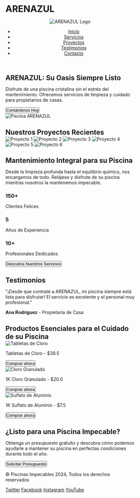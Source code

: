 # ARENAZUL
<html lang="es">
<head>
  <meta charset="UTF-8">
  <meta name="viewport" content="width=device-width, initial-scale=1.0">
  <title>ARENAZUL: Mantenimiento de Piscinas</title>
  <style>
    * {
      margin: 0;
      padding: 0;
      box-sizing: border-box;
    }

  body {
      font-family: 'Arial', sans-serif;
      line-height: 1.6;
      background-color: #d6f0f1;
    }

/* Header Section */
header {
  background-color: #363a3b; /* Fondo oscuro */
  padding: 10px 30px; /* Ajusta el padding para que sea más espacioso */
  box-shadow: 0 4px 8px rgba(0, 0, 0, 0.1);
  display: flex;
  justify-content: space-between; /* Esto asegura que el logo y el menú estén distribuidos */
  align-items: center; /* Alinea el logo y los elementos del menú verticalmente */
  border-radius: 15px; /* Bordes redondeados */
  margin: 20px; /* Espacio alrededor del header */
}

header .logo img {
  width: 50px;
  height: auto;
  margin-left: 0; /* El logo ya no necesita margen a la izquierda */
}

nav ul {
  display: flex;
  justify-content: flex-end; /* Alinea los elementos del menú a la derecha */
  list-style-type: none;
  padding: 0;
}

nav ul li {
  margin-left: 20px;
  font-size: 15px;
}

nav ul li a {
  color: white;
  text-decoration: none;
  font-weight: bold;
  text-transform: uppercase;
}

nav ul li a:hover {
  color: #d6f0f1; /* Color cuando el usuario pasa el mouse por encima */
}

    /* Hero Section */
  .hero {
      display: flex;
      justify-content: space-between;
      align-items: center;
      background: linear-gradient(to right, #e8fbff, #d6f0f1);
      padding: 10px 20px;
      color: #0f172a;
      text-align: left;
      background-size: cover;
      background-position: center;
    }

  .hero-content h1 {
      font-size: 50px;
      margin-bottom: 20px;
    }

   .hero-content p {
      font-size: 20px;
      margin-bottom: 30px;
    }

  .hero button {
      background-color: #0f172a;
      padding: 15px 30px;
      font-size: 18px;
      border: none;
      color: white;
      cursor: pointer;
      border-radius: 5px;
    }

   .hero button:hover {
      background-color: #00A9E0;
    }

   .hero img {
      width: 50%;
       border-radius: 20px 0px 30px 0px; 
    }

/* Projects Section */
.projects {
  padding: 20px 0;
  background-color: white;
  text-align: center;
}

.projects h2 {
  font-size: 36px;
  margin-bottom: 40px;
}

.project-gallery {
  display: grid; /* Usamos grid para organizar las imágenes */
  grid-template-columns: repeat(3, 1fr); /* 3 columnas de igual tamaño */
  gap: 20px; /* Espacio entre las imágenes */
}

.project-gallery img {
  width: 100%; /* Las imágenes ocupan el 100% del ancho de su celda */
  height: auto; /* La altura se ajusta automáticamente para mantener la proporción */
  max-height: 250px; /* Se establece una altura máxima para que las imágenes no sean demasiado grandes */
  object-fit: cover; /* Asegura que las imágenes mantengan su proporción sin distorsionarse */
  border-radius: 10px;
  box-shadow: 0 4px 8px rgba(0, 0, 0, 0.1);
}

/* Responsividad para pantallas pequeñas */
@media (max-width: 768px) {
  .project-gallery {
    grid-template-columns: repeat(3, 1fr); /* En pantallas más pequeñas, mostramos tres columnas */
  }
}

@media (max-width: 480px) {
  .project-gallery {
    grid-template-columns: repeat(3, 1fr); /* En pantallas más pequeñas, mostramos tres columnas */
  }
}

   /* Services Section */
    .services {
      padding: 50px 30px;
      background-color:#d6f0f1;
      text-align: center;
    }

   .services h2 {
      font-size: 36px;
      margin-bottom: 30px;
    }

   .services p {
      font-size: 20px;
      color: #555;
      margin-bottom: 30px;
    }

   .service-stats {
      display: flex;
      justify-content: space-around;
      margin-bottom: 50px;
    }

  .stat {
      background-color: white;
      padding: 30px;
      border-radius: 10px;
      box-shadow: 0 4px 8px rgba(0, 0, 0, 0.1);
      text-align: center;
    }

  .stat h3 {
      font-size: 48px;
      color: #00A9E0;
    }

  .stat p {
      font-size: 18px;
      color: #555;
    }

  .services button {
      padding: 15px 30px;
      font-size: 18px;
      background-color: #ffde00;
      color: white;
      border: none;
      cursor: pointer;
      border-radius: 5px;
    }

  .services button:hover {
      background-color: #00A9E0;
    }

    /* Testimonials Section */
   .testimonials {
      padding: 50px 30px;
      background-color:#d6f0f1;
      text-align: center;
    }

   .testimonials h2 {
      font-size: 36px;
      margin-bottom: 30px;
    }

  .testimonial {
      background-color: white;
      padding: 30px;
      border-radius: 10px;
      box-shadow: 0 4px 8px rgba(0, 0, 0, 0.1);
      max-width: 600px;
      margin: 0 auto;
    }

   .testimonial p {
      font-size: 20px;
      color: #555;
      margin-bottom: 20px;
    }

   .testimonial strong {
      font-size: 18px;
      color: #00A9E0;
    }

    /* Products Section */
   .products {
      padding: 50px 30px;
      background-color: white;
      text-align: center;
    }

   .products h2 {
      font-size: 36px;
      margin-bottom: 40px;
    }

   .product-gallery {
      display: grid;
      grid-template-columns: repeat(3, 1fr);
      gap: 20px;
    }

  .product {
      background-color: #f9f9f9;
      padding: 20px;
      border-radius: 10px;
      box-shadow: 0 4px 8px rgba(0, 0, 0, 0.1);
    }

  .product img {
      width: 100%;
      border-radius: 10px;
      margin-bottom: 20px;
    }

   .product p {
      font-size: 18px;
      color: #333;
      margin-bottom: 20px;
    }

   .product button {
      padding: 10px 20px;
      background-color: #ffde00;
      color: white;
      border: none;
      cursor: pointer;
      border-radius: 5px;
    }

  .product button:hover {
      background-color: #00A9E0;
    }

    /* Contact Section */
   .contact {
      padding: 50px 30px;
      background-color:#d6f0f1;
      text-align: center;
    }

  .contact h2 {
      font-size: 36px;
      margin-bottom: 30px;
    }

   .contact p {
      font-size: 20px;
      color: #555;
      margin-bottom: 30px;
    }

  .contact button {
      padding: 15px 30px;
      font-size: 18px;
      background-color: #00A9E0;
      color: white;
      border: none;
      cursor: pointer;
      border-radius: 5px;
    }

  .contact button:hover {
      background-color: #ffde00;
    }

    /* Footer Section */
   footer {
      background-color: #00A9E0;
      color: white;
      text-align: center;
      padding: 20px 0;
    }

  .social-media a {
      color: white;
      text-decoration: none;
      margin: 0 10px;
    }

 .social-media a:hover {
      color: #ffde00;
    }
  </style></head>
<body>
  <!-- Header Section -->
  <header>
    <div class="logo">
      <img src="https://cdn.wegic.ai/assets/onepage/thread/icon/1750689479539.png" alt="ARENAZUL Logo"> <!-- Reemplaza con la URL de tu logo -->
    </div>
          <nav>
      <ul>
        <li><a href="#home">Inicio</a></li>
        <li><a href="#services">Servicios</a></li>
        <li><a href="#projects">Proyectos</a></li>
        <li><a href="#testimonials">Testimonios</a></li>
        <li><a href="#contact">Contacto</a></li>
      </ul>
    </nav>
  </header>

  <!-- Hero Section -->
  <section id="home" class="hero">
    <div class="hero-content">
      <h1>ARENAZUL: Su Oasis Siempre Listo</h1>
      <p>Disfrute de una piscina cristalina sin el estrés del mantenimiento. Ofrecemos servicios de limpieza y cuidado para propietarios de casas.</p>
      <button>Contáctenos Hoy</button>
    </div>
    <img src="https://txcdn-prod-a1art.xiaopiu.com/assets/images/app_1925013562074480641/1925013562078674945/6656a072-e611-491d-a643-628c73e7e2d6.jpeg?oldPrompt=A crystal-clear swimming pool reflecting the bright sunlight, surrounded by a well-maintained garden, showcasing pristine water and sparkling clean tiles. The pool is inviting and refreshing, with a sense of cleanliness and tranquility. In the background, a modern house can be seen, subtly suggesting the target audience of homeowners. (Emphasis on cleanliness, clarity, and inviting atmosphere:1.2), (no people in the scene), (professional photography)." alt="Piscina ARENAZUL"> <!-- Reemplaza con la URL de tu imagen -->
  </section>

  <!-- Our Projects Section -->
  <section id="projects" class="projects">
    <h2>Nuestros Proyectos Recientes</h2>
    <div class="project-gallery">
      <img src="https://lh3.googleusercontent.com/gps-cs/AIky0YWTgWhMgCINg0P7MCRvFQ6S_2pjcHDxa0cGAqcu8sdChfAU5i5gX1RFxVovDp3MIxJ5UBeuacjPrHWbEvUI4nUSXVWShUJXGqH9a5nXzexSZDha55Xy2oUl0eWnkWxSS056mG7SSF8Vfm0=w3840-h2160-p-k-no" alt="Proyecto 1">
      <img src="https://lh3.googleusercontent.com/gps-cs/AIky0YWTgWhMgCINg0P7MCRvFQ6S_2pjcHDxa0cGAqcu8sdChfAU5i5gX1RFxVovDp3MIxJ5UBeuacjPrHWbEvUI4nUSXVWShUJXGqH9a5nXzexSZDha55Xy2oUl0eWnkWxSS056mG7SSF8Vfm0=w3840-h2160-p-k-no" alt="Proyecto 2">
      <img src="https://lh3.googleusercontent.com/gps-cs/AIky0YXRadNFxZwk-GjtcE5qCL4sILUiGbaS-xzHM8V30PhbIX_mOahPqyQmxIajXIyKjA5rcQtTIOFrY-dIXafAwD8qolFwVA3eDEWKtJKxZadhbGTLsPOl0bC9RPJwKSyMtH178_2wFImqK_kn=w4160-h3120-p-k-no" alt="Proyecto 3">
      <img src="https://lh3.googleusercontent.com/gps-cs/AIky0YXbcEZDRS2R4BlH1aIecDNpKgdSKlomaJJ-IZ_RGvv1F-zE8VJ-zCW4RyKbSSvxt7VFPkME-171ong9ulOOb2ouIpsb5NOwLUEoMj7E3OAbfGsNi65WLE_AY_Oyod0ZIPXu2RSLroCZCAu8=w4160-h3120-p-k-no" alt="Proyecto 4">
      <img src="https://lh3.googleusercontent.com/gps-cs/AIky0YWhbbPVB7G5IqJrstFiNOsmhQuRlXVeWgKxSAdMKsWrmKsVniqxDxtnrQSPxOZa3dZlq2gyJ3A7B2MC_tKjCfMmh9p7PkM0TGhKvxvgYd6uokFSZEwe_LUdJvqeulRd4AQWp9DzfkiDIOkI=w4608-h3456-p-k-no" alt="Proyecto 5">
      <img src="https://lh3.googleusercontent.com/gps-cs/AIky0YWglv-HM0EpZ0Rrfm3_LA_Pd3oAU9WVk12GZL1qUNG9PHxOXJ2DdCeqyIQ6gb46_R-9YzLhw6O_Vmy8YX9DFeGrtRW7Qo6BLtIQB7g3T5l-pC7A6m6DfbUY9gCC7i2T7ruvIF6invi2Uwhg=w4608-h3456-p-k-no" alt="Proyecto 6">
    </div>
  </section>

  <!-- Services Section -->
  <section id="services" class="services">
    <h2>Mantenimiento Integral para su Piscina</h2>
    <p>Desde la limpieza profunda hasta el equilibrio químico, nos encargamos de todo. Relájese y disfrute de su piscina mientras nosotros la mantenemos impecable.</p>
    <div class="service-stats">
      <div class="stat">
        <h3>150+</h3>
        <p>Clientes Felices</p>
      </div>
      <div class="stat">
        <h3>5</h3>
        <p>Años de Experiencia</p>
      </div>
      <div class="stat">
        <h3>10+</h3>
        <p>Profesionales Dedicados</p>
      </div>
    </div>
    <button>Descubra Nuestros Servicios</button>
  </section>

  <!-- Testimonials Section -->
  <section id="testimonials" class="testimonials">
    <h2>Testimonios</h2>
    <div class="testimonial">
      <p>"¡Desde que contraté a ARENAZUL, mi piscina siempre está lista para disfrutar! El servicio es excelente y el personal muy profesional."</p>
      <p><strong>Ana Rodríguez</strong> - Propietaria de Casa</p>
    </div>
  </section>

  <!-- Products Section -->
  <section id="products" class="products">
    <h2>Productos Esenciales para el Cuidado de su Piscina</h2>
    <div class="product-gallery">
      <div class="product">
        <img src="https://ceramicorpcenter.pe/wp-content/uploads/2024/05/CLORO-PASTILLAS.jpg" alt="Tabletas de Cloro">
        <p>Tabletas de Cloro - $38.5</p>
        <button>Comprar ahora</button>
      </div>
      <div class="product">
        <img src="https://insumosquimicos.pe/wp-content/uploads/2021/08/Cloro-granulado-.jpg" alt="Cloro Granulado">
        <p>1K Cloro Granulado - $20.0</p>
        <button>Comprar ahora</button>
      </div>
      <div class="product">
        <img src="https://pdcinternacional.co/wp-content/uploads/2023/04/SULFATO-DE-ALUMINIO-TIPO-A-BULTO-25-KG_10_11zon.jpg" alt="Sulfato de Aluminio">
        <p>1K Sulfato de Aluminio - $7.5</p>
        <button>Comprar ahora</button>
      </div>
    </div>
  </section>

  <!-- Contact Section -->
  <section id="contact" class="contact">
    <h2>¿Listo para una Piscina Impecable?</h2>
    <p>Obtenga un presupuesto gratuito y descubra cómo podemos ayudarle a mantener su piscina en perfectas condiciones durante todo el año.</p>
    <button>Solicitar Presupuesto</button>
  </section>

  <!-- Footer Section -->
  <footer>
    <div class="footer-content">
      <p>&copy; Piscinas Impecables 2024, Todos los derechos reservados</p>
      <div class="social-media">
        <a href="#">Twitter</a>
        <a href="#">Facebook</a>
        <a href="#">Instagram</a>
        <a href="#">YouTube</a>
      </div>
    </div>
  </footer>
</body>
</html>
